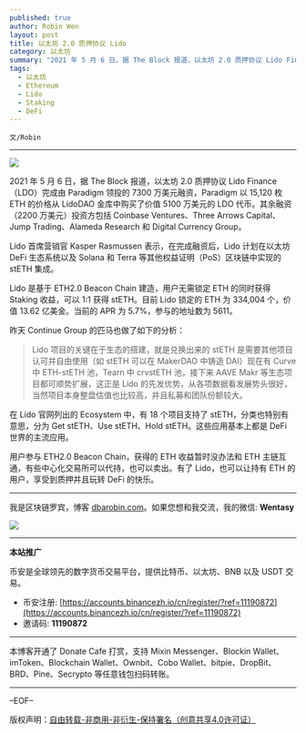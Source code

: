 ```yaml
---
published: true
author: Robin Wen
layout: post
title: 以太坊 2.0 质押协议 Lido
category: 以太坊
summary: "2021 年 5 月 6 日，据 The Block 报道，以太坊 2.0 质押协议 Lido Finance（LDO）完成由 Paradigm 领投的 7300 万美元融资，Paradigm 以 15,120 枚 ETH 的价格从 LidoDAO 金库中购买了价值 5100 万美元的 LDO 代币。其余融资（2200 万美元）投资方包括 Coinbase Ventures、Three Arrows Capital、Jump Trading、Alameda Research 和 Digital Currency Group。用户参与 ETH2.0 Beacon Chain，获得的 ETH 收益暂时没办法和 ETH 主链互通，有些中心化交易所可以代持，也可以卖出。有了 Lido，也可以让持有 ETH 的用户，享受到质押并且玩转 DeFi 的快乐。"
tags:
  - 以太坊
  - Ethereum
  - Lido
  - Staking
  - DeFi
---
```


`文/Robin`

***

![](https://cdn.dbarobin.com/grhp5w7.png)

2021 年 5 月 6 日，据 The Block 报道，以太坊 2.0 质押协议 Lido Finance（LDO）完成由 Paradigm 领投的 7300 万美元融资，Paradigm 以 15,120 枚 ETH 的价格从 LidoDAO 金库中购买了价值 5100 万美元的 LDO 代币。其余融资（2200 万美元）投资方包括 Coinbase Ventures、Three Arrows Capital、Jump Trading、Alameda Research 和 Digital Currency Group。

Lido 首席营销官 Kasper Rasmussen 表示，在完成融资后，Lido 计划在以太坊 DeFi 生态系统以及 Solana 和 Terra 等其他权益证明（PoS）区块链中实现的 stETH 集成。

Lido 是基于 ETH2.0 Beacon Chain 建造，用户无需锁定 ETH 的同时获得 Staking 收益，可以 1:1 获得 stETH。目前 Lido 锁定的 ETH 为 334,004 个，价值 13.62 亿美金。当前的 APR 为 5.7%，参与的地址数为 5611。

昨天 Continue Group 的匹马也做了如下的分析：

> Lido 项目的关键在于生态的搭建，就是兑换出来的 stETH 是需要其他项目认可并自由使用（如 stETH 可以在 MakerDAO 中铸造 DAI）现在有 Curve 中 ETH-stETH 池，Tearn 中 crvstETH 池，接下来 AAVE Makr 等生态项目都可顺势扩展，这正是 Lido 的先发优势，从各项数据看发展势头很好，当然项目本身整盘估值也比较高，并且私募和团队份额较大。

在 Lido 官网列出的 Ecosystem 中，有 18 个项目支持了 stETH，分类也特别有意思，分为 Get stETH、Use stETH、Hold stETH。这些应用基本上都是 DeFi 世界的主流应用。

用户参与 ETH2.0 Beacon Chain，获得的 ETH 收益暂时没办法和 ETH 主链互通，有些中心化交易所可以代持，也可以卖出。有了 Lido，也可以让持有 ETH 的用户，享受到质押并且玩转 DeFi 的快乐。

***

我是区块链罗宾，博客 [dbarobin.com](https://dbarobin.com/)。如果您想和我交流，我的微信: **Wentasy**

![](https://cdn.dbarobin.com/v4yywe2.png)

***

**本站推广**

币安是全球领先的数字货币交易平台，提供比特币、以太坊、BNB 以及 USDT 交易。

* 币安注册: [https://accounts.binancezh.io/cn/register/?ref=11190872](https://accounts.binancezh.io/cn/register/?ref=11190872)
* 邀请码: **11190872**

***

本博客开通了 Donate Cafe 打赏，支持 Mixin Messenger、Blockin Wallet、imToken、Blockchain Wallet、Ownbit、Cobo Wallet、bitpie、DropBit、BRD、Pine、Secrypto 等任意钱包扫码转账。

<center>
    <div class="--donate-button"
         data-button-id="f8b9df0d-af9a-460d-8258-d3f435445075"
    ></div>
</center>

***

–EOF–

版权声明：[自由转载-非商用-非衍生-保持署名（创意共享4.0许可证）](http://creativecommons.org/licenses/by-nc-nd/4.0/deed.zh)